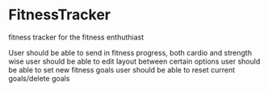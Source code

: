 # FitnessTracker
fitness tracker for the fitness enthuthiast

User should be able to send in fitness progress, both cardio and strength wise
user should be able to edit layout between certain options 
user should be able to set new fitness goals
user should be able to reset current goals/delete goals
